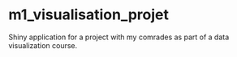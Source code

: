 # m1_visualisation_projet
Shiny application for a project with my comrades as part of a data visualization course.
